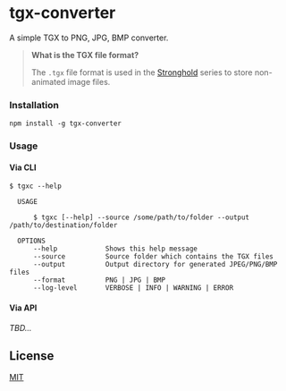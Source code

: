 # tgx-converter

A simple TGX to PNG, JPG, BMP converter.

> **What is the TGX file format?**
>
> The `.tgx` file format is used in the [Stronghold][schd-official-page] series to store non-animated image files.

### Installation

```
npm install -g tgx-converter
```

### Usage

#### Via CLI

```
$ tgxc --help

  USAGE

      $ tgxc [--help] --source /some/path/to/folder --output /path/to/destination/folder

  OPTIONS
      --help            Shows this help message
      --source          Source folder which contains the TGX files
      --output          Output directory for generated JPEG/PNG/BMP files
      --format          PNG | JPG | BMP
      --log-level       VERBOSE | INFO | WARNING | ERROR
```

#### Via API

_TBD..._

## License

[MIT](./LICENSE)

[schd-official-page]: https://fireflyworlds.com/games/strongholdcrusader/

